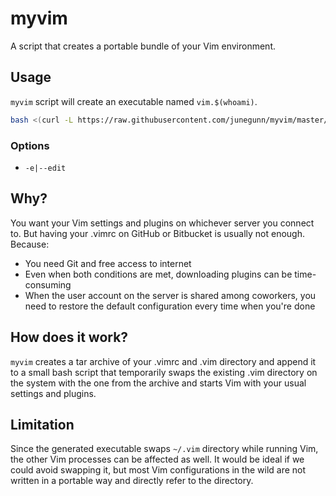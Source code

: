 myvim
=====

A script that creates a portable bundle of your Vim environment.

Usage
-----

`myvim` script will create an executable named `vim.$(whoami)`.

```sh
bash <(curl -L https://raw.githubusercontent.com/junegunn/myvim/master/myvim)
```

### Options

- `-e|--edit`

Why?
----

You want your Vim settings and plugins on whichever server you connect to. But
having your .vimrc on GitHub or Bitbucket is usually not enough. Because:

- You need Git and free access to internet
- Even when both conditions are met, downloading plugins can be time-consuming
- When the user account on the server is shared among coworkers, you need to
  restore the default configuration every time when you're done

How does it work?
-----------------

`myvim` creates a tar archive of your .vimrc and .vim directory and append it
to a small bash script that temporarily swaps the existing .vim directory on
the system with the one from the archive and starts Vim with your usual
settings and plugins.

Limitation
----------

Since the generated executable swaps `~/.vim` directory while running Vim, the
other Vim processes can be affected as well. It would be ideal if we could
avoid swapping it, but most Vim configurations in the wild are not written in
a portable way and directly refer to the directory.

